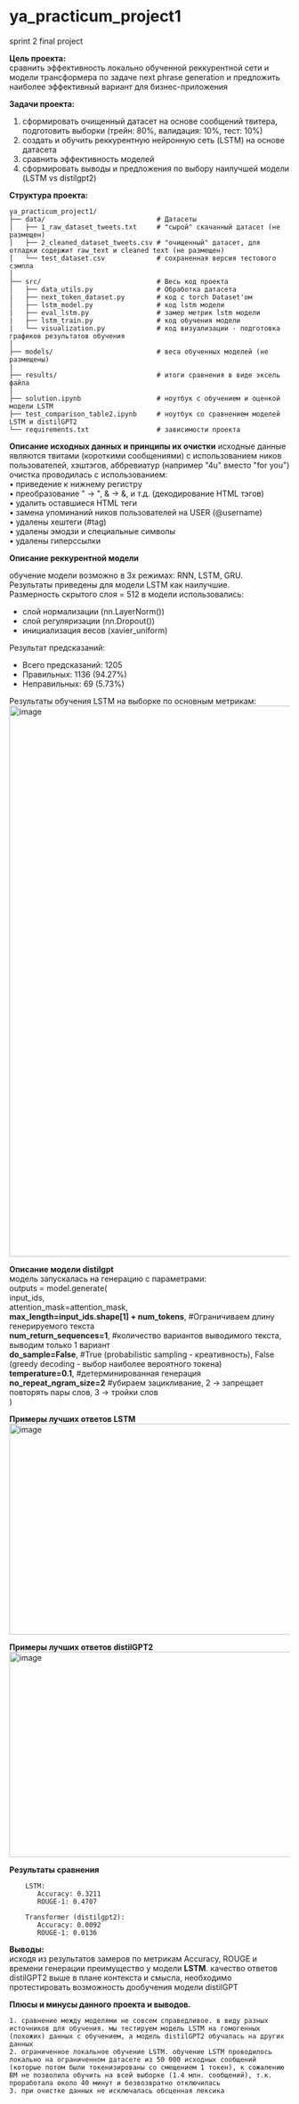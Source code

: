 # ya_practicum_project1
sprint 2 final project

**Цель проекта:**  
сравнить эффективность локально обученной реккурентной сети и модели трансформера по задаче next phrase generation и предложить наиболее эффективный вариант для бизнес-приложения

**Задачи проекта:**  
1) сформировать очищенный датасет на основе сообщений твитера, подготовить выборки (трейн: 80%, валидация: 10%, тест: 10%)  
2) создать и обучить реккурентную нейронную сеть (LSTM) на основе датасета  
3) сравнить эффективность моделей  
4) сформировать выводы и предложения по выбору наилучшей модели (LSTM vs distilgpt2)  

**Структура проекта:**  
```plaintext
ya_practicum_project1/
├── data/                            # Датасеты
│   ├── 1_raw_dataset_tweets.txt     # "сырой" скачанный датасет (не размещен)
│   ├── 2_cleaned_dataset_tweets.csv # "очищенный" датасет, для отладки содержит raw_text и cleaned text (не размещен)
│   └── test_dataset.csv             # сохраненная версия тестового сэмпла
│
├── src/                             # Весь код проекта
│   ├── data_utils.py                # Обработка датасета
|   ├── next_token_dataset.py        # код с torch Dataset'ом 
│   ├── lstm_model.py                # код lstm модели
|   ├── eval_lstm.py                 # замер метрик lstm модели
|   ├── lstm_train.py                # код обучения модели
|   └── visualization.py             # код визуализации - подготовка графиков результатов обучения
│
├── models/                          # веса обученных моделей (не размещены)
|
├── results/                         # итоги сравнения в виде эксель файла
│
├── solution.ipynb                   # ноутбук с обучением и оценкой модели LSTM
├── test_comparison_table2.ipynb     # ноутбук со сравнением моделей LSTM и distilGPT2
└── requirements.txt                 # зависимости проекта 
```
**Описание исходных данных и принципы их очистки**
исходные данные являются твитами (короткими сообщениями) с использованием ников пользователей, хэштэгов, аббревиатур (например "4u" вместо "for you")  
очистка проводилась с использованием:  
• приведение к нижнему регистру    
• преобразование &quot; -> ", &amp; -> &, и т.д. (декодирование HTML тэгов)   
• удалить оставшиеся HTML теги  
• замена упоминаний ников пользователей на USER (@username)    
• удалены хештеги (#tag)    
• удалены эмодзи и специальные символы  
• удалены гиперссылки   
  

**Описание реккурентной модели**

обучение модели возможно в 3х режимах: RNN, LSTM, GRU.   
Результаты приведены для модели LSTM как наилучшие.  
Размерность скрытого слоя = 512
в модели использовались:
- слой нормализации (nn.LayerNorm())
- слой регуляризации (nn.Dropout())
- инициализация весов (xavier_uniform)
  
Результат предсказаний:  
- Всего предсказаний: 1205  
- Правильных: 1136 (94.27%)  
-  Неправильных: 69 (5.73%)  

Результаты обучения LSTM на выборке по основным метрикам:
<img width="1589" height="990" alt="image" src="https://github.com/user-attachments/assets/c9fc87ca-cbcc-439f-98af-5a274ec5bf2c" />

**Описание модели distilgpt**  
модель запускалась на генерацию с параметрами:  
    outputs = model.generate(  
    input_ids,  
    attention_mask=attention_mask,  
      **max_length=input_ids.shape[1] + num_tokens**,  #Ограничиваем длину генерируемого текста  
    **num_return_sequences=1**,  #количество вариантов выводимого текста, выводим только 1 вариант  
    **do_sample=False**, #True (probabilistic sampling - креативность), False (greedy decoding - выбор наиболее вероятного токена)  
    **temperature=0.1**, #детерминированная генерация  
    **no_repeat_ngram_size=2** #убираем зацикливание, 2 → запрещает повторять пары слов, 3 → тройки слов   
        )
        
**Примеры лучших ответов LSTM**  
<img width="2617" height="379" alt="image" src="https://github.com/user-attachments/assets/84a2a598-1a1a-413a-af20-b8422f6bfdc0" />



**Примеры лучших ответов distilGPT2**  
<img width="2617" height="369" alt="image" src="https://github.com/user-attachments/assets/46351b98-e558-4169-b753-472d9a9f4d03" />




**Результаты сравнения**    
```plaintext
    LSTM:  
       Accuracy: 0.3211
       ROUGE-1: 0.4707
  
    Transformer (distilgpt2):
       Accuracy: 0.0092
       ROUGE-1: 0.0136
```

**Выводы:**  
исходя из результатов замеров по метрикам Accuracy, ROUGE и времени генерации преимущество у модели **LSTM**.
качество ответов distilGPT2 выше в плане контекста и смысла, необходимо протестировать возможность дообучения модели distilGPT

**Плюсы и минусы данного проекта и выводов.**
```plaintext
1. сравнение между моделями не совсем справедливое. в виду разных источников для обучения. мы тестируем модель LSTM на гомогенных (похожих) данных с обучением, а модель distilGPT2 обучалась на других данных  
2. ограниченное локальное обучение LSTM. обучение LSTM проводилось локально на ограниченном датасете из 50 000 исходных сообщений (которые потом были токенизированы со смещением 1 токен), к сожалению ВМ не позволила обучить на всей выборке (1.4 млн. сообщений), т.к. проработала около 40 минут и безвозвратно отключилась  
3. при очистке данных не исключалась обсценная лексика 
 
```

